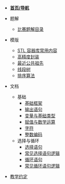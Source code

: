 - [**首页/导航**](/)
- 题解
  - [比赛题解目录](sol/dir.md)
- 模版
  - [STL 容器库常用内容](tmpl/stl_container.md)
  - [高精度封装](tmpl/bignum.md)
  - [最近公共祖先](tmpl/lca.md)
  - [线段树](tmpl/seg.md)
  - [排序算法](tmpl/sort.md)
- 文档
  - 基础
    - [基础框架](doc/BASE/A.md)
    - [输出语句](doc/BASE/B.md)
    - [变量与基础类型](doc/BASE/C.md)
    - [赋值与数学运算](doc/BASE/D.md)
    - [字符](doc/BASE/E.md)
    - [整数编码](doc/BASE/F.md)
  - 选择与循环
    - [选择语句](doc/IFOR/A.md)
    - [常见选择语句逻辑](doc/IFOR/B.md)
    - [循环语句](doc/IFOR/C.md)
    - [常见循环语句逻辑](doc/IFOR/D.md)

- [教学约定](0.md)